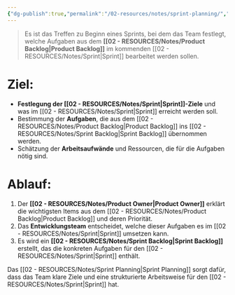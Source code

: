 ```yaml
---
{"dg-publish":true,"permalink":"/02-resources/notes/sprint-planning/","tags":["projektmanagement/vorgehensmodell/agile"],"updated":"2024-11-22T22:47:29.000+01:00"}
---
```


>Es ist das Treffen zu Beginn eines Sprints, bei dem das Team festlegt, welche Aufgaben aus dem **[[02 - RESOURCES/Notes/Product Backlog\|Product Backlog]]** im kommenden [[02 - RESOURCES/Notes/Sprint\|Sprint]] bearbeitet werden sollen.

# Ziel:

- **Festlegung der [[02 - RESOURCES/Notes/Sprint\|Sprint]]-Ziele** und was im [[02 - RESOURCES/Notes/Sprint\|Sprint]] erreicht werden soll.
- Bestimmung der **Aufgaben**, die aus dem [[02 - RESOURCES/Notes/Product Backlog\|Product Backlog]] ins [[02 - RESOURCES/Notes/Sprint Backlog\|Sprint Backlog]] übernommen werden.
- Schätzung der **Arbeitsaufwände** und Ressourcen, die für die Aufgaben nötig sind.

# Ablauf:

1. Der **[[02 - RESOURCES/Notes/Product Owner\|Product Owner]]** erklärt die wichtigsten Items aus dem [[02 - RESOURCES/Notes/Product Backlog\|Product Backlog]] und deren Priorität.
2. Das **Entwicklungsteam** entscheidet, welche dieser Aufgaben es im [[02 - RESOURCES/Notes/Sprint\|Sprint]] umsetzen kann.
3. Es wird ein **[[02 - RESOURCES/Notes/Sprint Backlog\|Sprint Backlog]]** erstellt, das die konkreten Aufgaben für den [[02 - RESOURCES/Notes/Sprint\|Sprint]] enthält.

Das [[02 - RESOURCES/Notes/Sprint Planning\|Sprint Planning]] sorgt dafür, dass das Team klare Ziele und eine strukturierte Arbeitsweise für den [[02 - RESOURCES/Notes/Sprint\|Sprint]] hat.